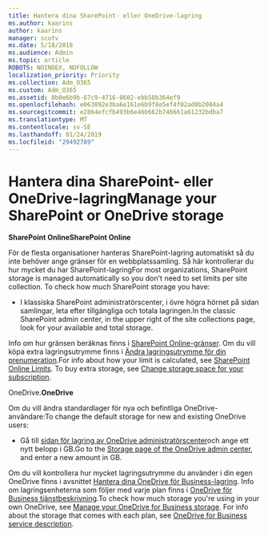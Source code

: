 ```yaml
---
title: Hantera dina SharePoint- eller OneDrive-lagring
ms.author: kaarins
author: kaarins
manager: scotv
ms.date: 5/18/2018
ms.audience: Admin
ms.topic: article
ROBOTS: NOINDEX, NOFOLLOW
localization_priority: Priority
ms.collection: Adm_O365
ms.custom: Adm_O365
ms.assetid: 8b0e6b9b-67c9-4716-8602-ebb58b364ef9
ms.openlocfilehash: e063892e3ba6e161e6b9f8e5ef4f02ad0b2084a4
ms.sourcegitcommit: e2864efcfb493b6e46b662b746661a61232bdba7
ms.translationtype: MT
ms.contentlocale: sv-SE
ms.lasthandoff: 01/24/2019
ms.locfileid: "29492789"
---
```

# <a name="manage-your-sharepoint-or-onedrive-storage"></a><span data-ttu-id="e292d-102">Hantera dina SharePoint- eller OneDrive-lagring</span><span class="sxs-lookup"><span data-stu-id="e292d-102">Manage your SharePoint or OneDrive storage</span></span>

 <span data-ttu-id="e292d-103">**SharePoint Online**</span><span class="sxs-lookup"><span data-stu-id="e292d-103">**SharePoint Online**</span></span>
  
<span data-ttu-id="e292d-p101">För de flesta organisationer hanteras SharePoint-lagring automatiskt så du inte behöver ange gränser för en webbplatssamling. Så här kontrollerar du hur mycket du har SharePoint-lagring</span><span class="sxs-lookup"><span data-stu-id="e292d-p101">For most organizations, SharePoint storage is managed automatically so you don't need to set limits per site collection. To check how much SharePoint storage you have:</span></span>
  
- <span data-ttu-id="e292d-106">I klassiska SharePoint administratörscenter, i övre högra hörnet på sidan samlingar, leta efter tillgängliga och totala lagringen.</span><span class="sxs-lookup"><span data-stu-id="e292d-106">In the classic SharePoint admin center, in the upper right of the site collections page, look for your available and total storage.</span></span>
    
<span data-ttu-id="e292d-p102">Info om hur gränsen beräknas finns i [SharePoint Online-gränser](https://go.microsoft.com/fwlink/p/?LinkID=856113). Om du vill köpa extra lagringsutrymme finns i [Ändra lagringsutrymme för din prenumeration](https://go.microsoft.com/fwlink/?linkid=866428).</span><span class="sxs-lookup"><span data-stu-id="e292d-p102">For info about how your limit is calculated, see [SharePoint Online Limits](https://go.microsoft.com/fwlink/p/?LinkID=856113). To buy extra storage, see [Change storage space for your subscription](https://go.microsoft.com/fwlink/?linkid=866428).</span></span>
  
 <span data-ttu-id="e292d-109">OneDrive.</span><span class="sxs-lookup"><span data-stu-id="e292d-109">**OneDrive**</span></span>
  
<span data-ttu-id="e292d-110">Om du vill ändra standardlager för nya och befintliga OneDrive-användare:</span><span class="sxs-lookup"><span data-stu-id="e292d-110">To change the default storage for new and existing OneDrive users:</span></span>
  
- <span data-ttu-id="e292d-111">Gå till [sidan för lagring av OneDrive administratörscenter](https://admin.onedrive.com/?v=StorageSettings)och ange ett nytt belopp i GB.</span><span class="sxs-lookup"><span data-stu-id="e292d-111">Go to the [Storage page of the OneDrive admin center](https://admin.onedrive.com/?v=StorageSettings), and enter a new amount in GB.</span></span>
    
<span data-ttu-id="e292d-p103">Om du vill kontrollera hur mycket lagringsutrymme du använder i din egen OneDrive finns i avsnittet [Hantera dina OneDrive för Business-lagring](https://go.microsoft.com/fwlink/?linkid=866429). Info om lagringsenheterna som följer med varje plan finns i [OneDrive för Business tjänstbeskrivning](https://go.microsoft.com/fwlink/p/?LinkID=826071).</span><span class="sxs-lookup"><span data-stu-id="e292d-p103">To check how much storage you're using in your own OneDrive, see [Manage your OneDrive for Business storage](https://go.microsoft.com/fwlink/?linkid=866429). For info about the storage that comes with each plan, see [OneDrive for Business service description](https://go.microsoft.com/fwlink/p/?LinkID=826071).</span></span>
  

